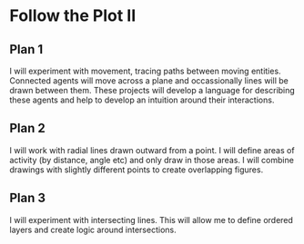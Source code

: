 # Follow the Plot II

## Plan 1

I will experiment with movement, tracing paths between moving
entities. Connected agents will move across a plane and occassionally
lines will be drawn between them. These projects will develop a
language for describing these agents and help to develop an intuition
around their interactions.

## Plan 2

I will work with radial lines drawn outward from a point. I will
define areas of activity (by distance, angle etc) and only draw in
those areas. I will combine drawings with slightly different points to
create overlapping figures.

## Plan 3

I will experiment with intersecting lines. This will allow me to
define ordered layers and create logic around intersections.

